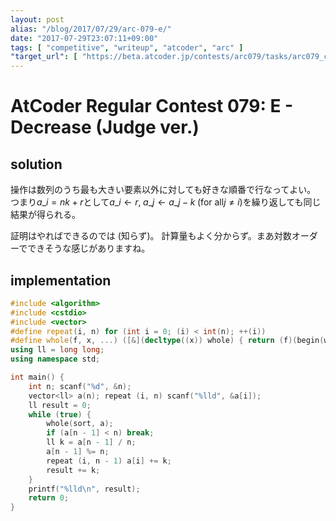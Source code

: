 ```yaml
---
layout: post
alias: "/blog/2017/07/29/arc-079-e/"
date: "2017-07-29T23:07:11+09:00"
tags: [ "competitive", "writeup", "atcoder", "arc" ]
"target_url": [ "https://beta.atcoder.jp/contests/arc079/tasks/arc079_c" ]
---
```


# AtCoder Regular Contest 079: E - Decrease (Judge ver.)

## solution

操作は数列のうち最も大きい要素以外に対しても好きな順番で行なってよい。
つまり$a\_i = nk + r$として$a\_i \gets r, \; a\_j \gets a\_j - k \; (\text{for all} j \ne i)$を繰り返しても同じ結果が得られる。

証明はやればできるのでは (知らず)。
計算量もよく分からず。まあ対数オーダーでできそうな感じがありますね。

## implementation

``` c++
#include <algorithm>
#include <cstdio>
#include <vector>
#define repeat(i, n) for (int i = 0; (i) < int(n); ++(i))
#define whole(f, x, ...) ([&](decltype((x)) whole) { return (f)(begin(whole), end(whole), ## __VA_ARGS__); })(x)
using ll = long long;
using namespace std;

int main() {
    int n; scanf("%d", &n);
    vector<ll> a(n); repeat (i, n) scanf("%lld", &a[i]);
    ll result = 0;
    while (true) {
        whole(sort, a);
        if (a[n - 1] < n) break;
        ll k = a[n - 1] / n;
        a[n - 1] %= n;
        repeat (i, n - 1) a[i] += k;
        result += k;
    }
    printf("%lld\n", result);
    return 0;
}
```
